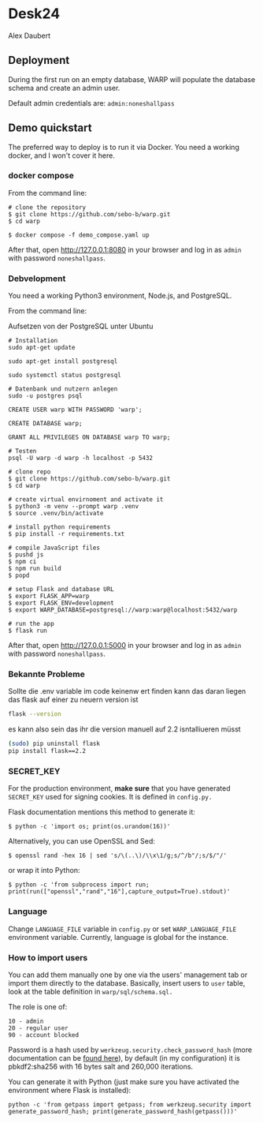 # Desk24
Alex Daubert

## Deployment

During the first run on an empty database, WARP will populate the database schema and create an admin user.

Default admin credentials are: `admin:noneshallpass`

## Demo quickstart

The preferred way to deploy is to run it via Docker. You need a working docker, and I won't cover it here.

### docker compose

From the command line:
```
# clone the repository
$ git clone https://github.com/sebo-b/warp.git
$ cd warp

$ docker compose -f demo_compose.yaml up
```

After that, open http://127.0.0.1:8080 in your browser and log in as `admin` with password `noneshallpass`.

### Debvelopment

You need a working Python3 environment, Node.js, and PostgreSQL.

From the command line:

Aufsetzen von der PostgreSQL unter Ubuntu
```
# Installation
sudo apt-get update

sudo apt-get install postgresql

sudo systemctl status postgresql

# Datenbank und nutzern anlegen
sudo -u postgres psql

CREATE USER warp WITH PASSWORD 'warp';

CREATE DATABASE warp;

GRANT ALL PRIVILEGES ON DATABASE warp TO warp;

# Testen
psql -U warp -d warp -h localhost -p 5432
```

```
# clone repo
$ git clone https://github.com/sebo-b/warp.git
$ cd warp

# create virtual envirnoment and activate it
$ python3 -m venv --prompt warp .venv
$ source .venv/bin/activate

# install python requirements
$ pip install -r requirements.txt

# compile JavaScript files
$ pushd js
$ npm ci
$ npm run build
$ popd

# setup Flask and database URL
$ export FLASK_APP=warp
$ export FLASK_ENV=development
$ export WARP_DATABASE=postgresql://warp:warp@localhost:5432/warp

# run the app
$ flask run
```

After that, open http://127.0.0.1:5000 in your browser and log in as `admin` with password `noneshallpass`.



### Bekannte Probleme
Sollte die .env variable im code keinenw ert finden kann das daran liegen das flask auf einer zu neuern version ist 
```bash
flask --version
```
es kann also sein das ihr die version manuell auf 2.2 isntalliueren müsst 

```bash
(sudo) pip uninstall flask
pip install flask==2.2
```




### SECRET_KEY

For the production environment, **make sure** that you have generated `SECRET_KEY` used for signing cookies. It is defined in `config.py.`

Flask documentation mentions this method to generate it:
```
$ python -c 'import os; print(os.urandom(16))'
```

Alternatively, you can use OpenSSL and Sed:
```
$ openssl rand -hex 16 | sed 's/\(..\)/\\x\1/g;s/^/b"/;s/$/"/'
```
or wrap it into Python:
```
$ python -c 'from subprocess import run; print(run(["openssl","rand","16"],capture_output=True).stdout)'
```

### Language

Change `LANGUAGE_FILE` variable in `config.py` or set `WARP_LANGUAGE_FILE` environment variable. Currently, language is global for the instance.

### How to import users

You can add them manually one by one via the users' management tab or import them directly to the database. Basically, insert users to `user` table, look at the table definition in `warp/sql/schema.sql.`

The role is one of:
```
10 - admin
20 - regular user
90 - account blocked
```

Password is a hash used by `werkzeug.security.check_password_hash` (more documentation can be [found here](https://werkzeug.palletsprojects.com/en/2.0.x/utils/#werkzeug.security.generate_password_hash)), by default (in my configuration) it is pbkdf2:sha256 with 16 bytes salt and 260,000 iterations.

You can generate it with Python (just make sure you have activated the environment where Flask is installed):
```
python -c 'from getpass import getpass; from werkzeug.security import generate_password_hash; print(generate_password_hash(getpass()))'

